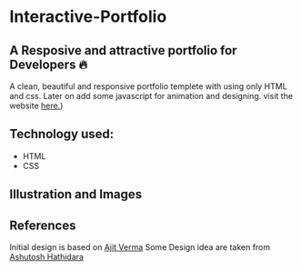 # Interactive-Portfolio



## A Resposive and attractive portfolio for Developers 🔥

A clean, beautiful and responsive portfolio templete with using only HTML and css.
Later on add some javascript for animation and designing.
visit the website [here.](https://soraraso42.github.io/Sora-ZHANG-Portfolio/))


## Technology used:

- HTML
- CSS


## Illustration and Images



## References
Initial design is based on [Ajit Verma](link)
Some Design idea are taken from [Ashutosh Hathidara](https://github.com/ashutosh1919/masterPortfolio)
